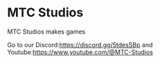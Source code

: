 <!DOCTYPE html>
<html>

</html>

<h1>MTC Studios</h1>


MTC Studios makes games

Go to our Discord:https://discord.gg/5tdesSBp and Youtube:https://www.youtube.com/@MTC-Studios
